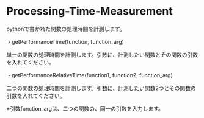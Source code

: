 # Processing-Time-Measurement

pythonで書かれた関数の処理時間を計測します。

・getPerformanceTime(function, function_arg)

単一の関数の処理時間を計測します。引数に、計測したい関数とその関数の引数を入れてください。

・getPerformanceRelativeTime(function1, function2, function_arg)

二つの関数の処理時間を計測します。引数に、計測したい関数2つとその関数の引数を入れてください。

※引数function_argは、二つの関数の、同一の引数を入力します。
